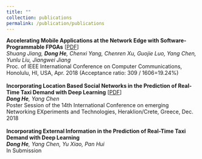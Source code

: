 ```yaml
---
title: ""
collection: publications
permalink: /publication/publications
---
```


<b>Accelerating Mobile Applications at the Network Edge with Software-Programmable FPGAs</b> [[PDF](https://dongheuw.github.io/files/edgefpga-infocom18.pdf)] <br>
<i>Shuang Jiang, <b>Dong He</b>, Chenxi Yang, Chenren Xu, Guojie Luo, Yang Chen, Yunlu Liu, Jiangwei Jiang</i> <br>
Proc. of IEEE International Conference on Computer Communications, Honolulu, HI, USA, Apr. 2018 (Acceptance ratio: 309 / 1606=19.24%)<br>
<br>
<b>Incorporating Location Based Social Networks in the Prediction of Real-Time Taxi Demand with Deep Learning</b> [[PDF](https://dongheuw.github.io/files/taxi-conext18.pdf)] <br>
<i><b>Dong He</b>, Yang Chen</i> <br>
Poster Session of the 14th International Conference on emerging Networking EXperiments and Technologies, Heraklion/Crete, Greece, Dec. 2018 <br>
<br>
<b>Incorporating External Information in the Prediction of Real-Time Taxi Demand with Deep Learning</b> <br>
<i><b>Dong He</b>, Yang Chen, Yu Xiao, Pan Hui</i> <br>
In Submission <br>